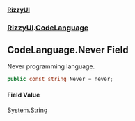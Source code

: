 #### [RizzyUI](index 'index')
### [RizzyUI](RizzyUI 'RizzyUI').[CodeLanguage](RizzyUI.CodeLanguage 'RizzyUI.CodeLanguage')

## CodeLanguage.Never Field

Never programming language.

```csharp
public const string Never = never;
```

#### Field Value
[System.String](https://docs.microsoft.com/en-us/dotnet/api/System.String 'System.String')
